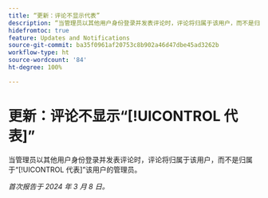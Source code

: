 ```yaml
---
title: “更新：评论不显示代表”
description: “当管理员以其他用户身份登录并发表评论时，评论将归属于该用户，而不是归属于代表该用户的管理员。”
hidefromtoc: true
feature: Updates and Notifications
source-git-commit: ba35f0961af20753c8b902a46d47dbe45ad3262b
workflow-type: ht
source-wordcount: '84'
ht-degree: 100%

---
```



# 更新：评论不显示“[!UICONTROL 代表]”

当管理员以其他用户身份登录并发表评论时，评论将归属于该用户，而不是归属于“[!UICONTROL 代表]”该用户的管理员。

_首次报告于 2024 年 3 月 8 日。_

